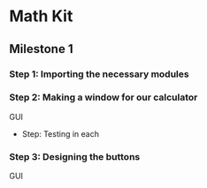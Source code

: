 # Math Kit
## Milestone 1

### Step 1: Importing the necessary modules

### Step 2: Making a window for our calculator
GUI
- Step: Testing in each 

### Step 3: Designing the buttons
GUI

